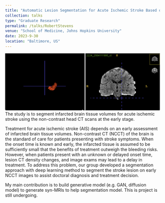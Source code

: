 ```yaml
---
title: "Automatic Lesion Segmentation for Acute Ischemic Stroke Based on Early Non-contrast Computed Tomography"
collection: talks
type: "Graduate Research"
permalink: /talks/RobertStevens
venue: "School of Medicine, Johns Hopkins University"
date: 2023-9-30
location: "Baltimore, US"
---
```

![Alt text for image](/images/3Dlesion.png)
The study is to segment infarcted brain tissue volumes for acute ischemic stroke using the non-contrast head CT scans at the early stage. 

Treatment for acute ischemic stroke (AIS) depends on an early assessment of infarcted brain tissue volumes. Non-contrast CT (NCCT) of the brain is the standard of care for patients presenting with stroke symptoms. When the onset time is known and early, the infarcted tissue is assumed to be sufficiently small that the benefits of treatment outweigh the bleeding risks. However, when patients present with an unknown or delayed onset time, lesion CT density changes, and image exams may lead to a delay in treatment. To address this problem, our group developed a segmentation approach with deep learning method to segment the stroke lesion on early NCCT images to assist doctoral diagnosis and treatment decision.

My main contribution is to build generative model (e.g. GAN, diffusion model) to generate syn-MRIs to help segmentation model. This is project is still undergoing.
